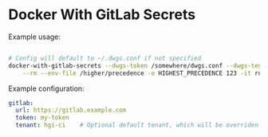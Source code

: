 # Docker With GitLab Secrets

Example usage:
```bash

# Config will default to ~/.dwgs.conf if not specified
docker-with-gitlab-secrets --dwgs-token /somewhere/dwgs.conf --dwgs-tenant hgi-ci \
    --rm --env-file /higher/precedence -e HIGHEST_PRECEDENCE 123 -it run ubuntu bash
```

Example configuration:
```yml
gitlab:
  url: https://gitlab.example.com
  token: my-token
  tenant: hgi-ci    # Optional default tenant, which will be overriden by if `dwgs-tenant` is specified
```